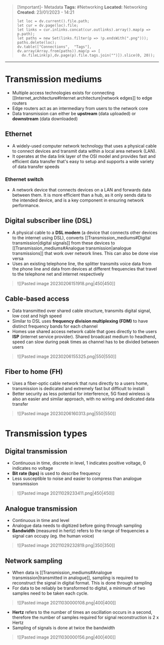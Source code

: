 > [!important]- Metadata
> **Tags:** #Networking 
> **Located:** Networking
> **Created:** 23/01/2023 - 14:21
> ```dataviewjs
>let loc = dv.current().file.path;
>let cur = dv.page(loc).file;
>let links = cur.inlinks.concat(cur.outlinks).array().map(p => p.path);
>let paths = new Set(links.filter(p => !p.endsWith(".png")));
>paths.delete(loc);
>dv.table(["Connections",  "Tags"], dv.array(Array.from(paths)).map(p => [
>   dv.fileLink(p),dv.page(p).file.tags.join("")]).slice(0, 20));
> ```

___
# Transmission mediums
- Multiple access technologies exists for connecting [[Internet_architecture#Internet architecture|network edges]] to edge routers 
- Edge routers act as an intermediary from users to the network core 
- Data transmission can either be **upstream** (data uploaded) or **downstream** (data downloaded)
## Ethernet
- A widely-used computer network technology that uses a physical cable to connect devices and transmit data within a local area network (LAN). 
- It operates at the data link layer of the OSI model and provides fast and efficient data transfer that's easy to setup and supports  a wide variety of data transfer speeds

### Ethernet switch 
- A network device that connects devices on a LAN and forwards data between them. It is more efficient than a hub, as it only sends data to the intended device, and is a key component in ensuring network performance. 

## Digital subscriber line (DSL)
- A physical cable to a **DSL modem** (a device that connects other devices to the internet using DSL), converts [[Transmission_mediums#Digital transmission|digital signals]] from these devices to [[Transmission_mediums#Analogue transmission|analogue transmissions]] that work over network lines. This can also be done vise versa 
- Uses an existing telephone line, the splitter transmits voice data from the phone line and data from devices at different frequencies that travel to the telephone net and internet respectively

> ![[Pasted image 20230206151918.png|450|450]]

## Cable-based access
- Data transmitted over shared cable structure, transmits digital signal, low cost and high speed
- Similar to DSL uses **frequency division multiplexing (FDM)** to have distinct frequency bands for each channel
- Homes use shared access network cable that goes directly to the users **ISP** (internet service provider). Shared broadcast medium to headhend, speed can slow during peak times as channel has to be divided between users

> ![[Pasted image 20230206155325.png|550|550]]

## Fiber to home (FH)
- Uses a fiber-optic cable network that runs directly to a users home, transmission is dedicated and extremely fast but difficult to install
- Better security as less potential for interference, 5G fixed wireless is also an easier and similar approach, with no wiring and dedicated data transfer 

> ![[Pasted image 20230206160313.png|550|550]]

# Transmission types
## Digital transmission
- Continuous in time, discrete in level, 1 indicates positive voltage, 0 indicates no voltage
- **Bit rate (bps)** is used to describe frequency
- Less susceptible to noise and easier to compress than analogue transmission 

> ![[Pasted image 20211029233411.png|450|450]]

## Analogue transmission
- Continuous in time and level 
- Analogue data needs to digitized before going through sampling
- **Bandwidth** (measured in hertz) refers to the range of frequencies a signal can occupy (eg. the human voice)

> ![[Pasted image 20211029232819.png|350|350]]

## Network sampling
- When data is [[Transmission_mediums#Analogue transmission|transmitted in analogue]], sampling is required to reconstruct the signal in digital format. This is done through sampling
- For data to be reliably be transformed to digital, a minimum of two samples need to be taken each cycle. 

> ![[Pasted image 20211030000108.png|400|400]]

- **Hertz** refers to the number of times an oscillation occurs in a second, therefore the number of samples required for signal reconstruction is 2 x Hertz
- Sampling of signals is done at twice the bandwidth

> ![[Pasted image 20211030000156.png|400|400]]

